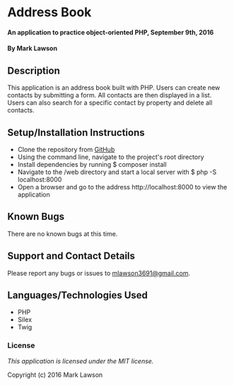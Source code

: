 # Address Book #

#### An application to practice object-oriented PHP, September 9th, 2016

#### By Mark Lawson

## Description ##

This application is an address book built with PHP. Users can create new contacts by submitting a form. All contacts are then displayed in a list. Users can also search for a specific contact by property and delete all contacts.

## Setup/Installation Instructions ##

* Clone the repository from [GitHub](https://github.com/mlawson3691/address_book/)
* Using the command line, navigate to the project's root directory
* Install dependencies by running $ composer install
* Navigate to the /web directory and start a local server with $ php -S localhost:8000
* Open a browser and go to the address http://localhost:8000 to view the application

## Known Bugs ##

There are no known bugs at this time.

## Support and Contact Details ##

Please report any bugs or issues to mlawson3691@gmail.com.

## Languages/Technologies Used ##

* PHP
* Silex
* Twig

### License ###

*This application is licensed under the MIT license.*

Copyright (c) 2016 Mark Lawson
